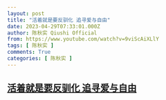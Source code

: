 ```yaml
---
layout: post
title: "活着就是要反驯化 追寻爱与自由"
date: 2023-04-29T07:33:01.000Z
author: 陈秋实 Qiushi Official
from: https://www.youtube.com/watch?v=9viScAiXLlY
tags: [ 陈秋实 ]
comments: True
categories: [ 陈秋实 ]
---
```

<!--1682753581000-->
[活着就是要反驯化 追寻爱与自由](https://www.youtube.com/watch?v=9viScAiXLlY)
------

<div>

</div>
